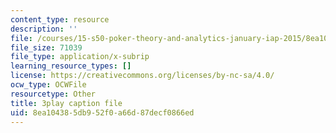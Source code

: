 ```yaml
---
content_type: resource
description: ''
file: /courses/15-s50-poker-theory-and-analytics-january-iap-2015/8ea104385db952f0a66d87decf0866ed_tssNDp5I6zA.vtt
file_size: 71039
file_type: application/x-subrip
learning_resource_types: []
license: https://creativecommons.org/licenses/by-nc-sa/4.0/
ocw_type: OCWFile
resourcetype: Other
title: 3play caption file
uid: 8ea10438-5db9-52f0-a66d-87decf0866ed
---
```

